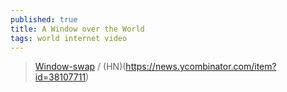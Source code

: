 ```yaml
---
published: true
title: A Window over the World
tags: world internet video
---
```

> [Window-swap](https://www.window-swap.com/) / (HN)(https://news.ycombinator.com/item?id=38107711)
